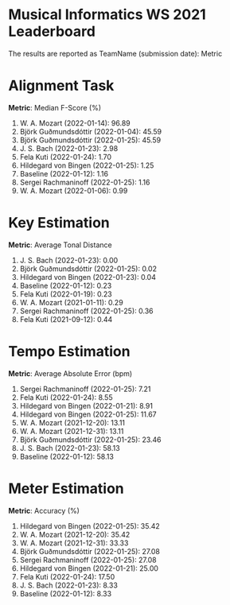 # Musical Informatics WS 2021 Leaderboard

The results are reported as TeamName (submission date): Metric

# Alignment Task

**Metric**: Median F-Score (%)

1. W. A. Mozart (2022-01-14): 96.89
2. Björk Guðmundsdóttir (2022-01-04): 45.59
2. Björk Guðmundsdóttir (2022-01-25): 45.59
3. J. S. Bach (2022-01-23): 2.98
4. Fela Kuti (2022-01-24): 1.70
5. Hildegard von Bingen (2022-01-25): 1.25
6. Baseline (2022-01-12): 1.16
6. Sergei Rachmaninoff (2022-01-25): 1.16
7. W. A. Mozart (2022-01-06): 0.99


# Key Estimation

**Metric**: Average Tonal Distance

1. J. S. Bach (2022-01-23): 0.00
2. Björk Guðmundsdóttir (2022-01-25): 0.02
3. Hildegard von Bingen (2022-01-23): 0.04
4. Baseline (2022-01-12): 0.23
4. Fela Kuti (2022-01-19): 0.23
5. W. A. Mozart (2021-01-11): 0.29
6. Sergei Rachmaninoff (2022-01-25): 0.36
7. Fela Kuti (2021-09-12): 0.44


# Tempo Estimation

**Metric**: Average Absolute Error (bpm)

1. Sergei Rachmaninoff (2022-01-25): 7.21
2. Fela Kuti (2022-01-24): 8.55
3. Hildegard von Bingen (2022-01-21): 8.91
4. Hildegard von Bingen (2022-01-25): 11.67
5. W. A. Mozart (2021-12-20): 13.11
5. W. A. Mozart (2021-12-31): 13.11
6. Björk Guðmundsdóttir (2022-01-25): 23.46
7. J. S. Bach (2022-01-23): 58.13
7. Baseline (2022-01-12): 58.13


# Meter Estimation

**Metric**: Accuracy (%)

1. Hildegard von Bingen (2022-01-25): 35.42
1. W. A. Mozart (2021-12-20): 35.42
2. W. A. Mozart (2021-12-31): 33.33
3. Björk Guðmundsdóttir (2022-01-25): 27.08
3. Sergei Rachmaninoff (2022-01-25): 27.08
4. Hildegard von Bingen (2022-01-21): 25.00
5. Fela Kuti (2022-01-24): 17.50
6. J. S. Bach (2022-01-23): 8.33
6. Baseline (2022-01-12): 8.33
